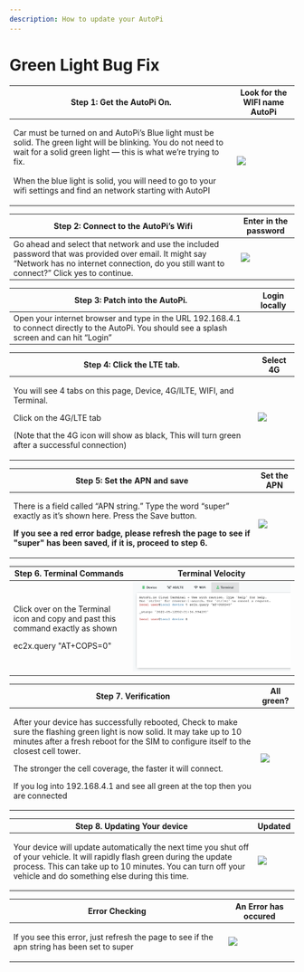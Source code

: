 ```yaml
---
description: How to update your AutoPi
---
```


# Green Light Bug Fix

| Step 1: Get the AutoPi On.                                                                                                                                                                                                                                                                                        | Look for the WIFI name AutoPi                                                                                                                                                               |
| ----------------------------------------------------------------------------------------------------------------------------------------------------------------------------------------------------------------------------------------------------------------------------------------------------------------- | ------------------------------------------------------------------------------------------------------------------------------------------------------------------------------------------- |
| <p>Car must be turned on and AutoPi’s Blue light must be solid. The green light will be blinking. You do not need to wait for a solid green light — this is what we’re trying to fix.<br><br>When the blue light is solid, you will need to go to your wifi settings and find an network starting with AutoPI</p> | ![](https://lh5.googleusercontent.com/X-UUj6Ef9IQ9sXdMstH7iOppgMf-f08fuuTcscbPpZ6EqV8yVrHDKI\_jhLvRIHbDMpVNHHNEdigNSSuEAzfemxR7IfFQwC\_KMnVgkIm-9cf3cllL6Yl77Hkw0uNMowgGqQZoMxG6fHqzX5rkvA) |

| Step 2: Connect to the AutoPi’s Wifi                                                                                                                                                                 | Enter in the password                                                                                                                                                                      |
| ---------------------------------------------------------------------------------------------------------------------------------------------------------------------------------------------------- | ------------------------------------------------------------------------------------------------------------------------------------------------------------------------------------------ |
| Go ahead and select that network and use the included password that was provided over email. It might say “Network has no internet connection, do you still want to connect?” Click yes to continue. | ![](https://lh5.googleusercontent.com/6IIrZVcctd7AXPQGqqTD8GMrJ2UN99WsvyjwUTXIXwAbK82WO30sPYU8-yqD0q8SIgrPAQDb7-i0Gjmo\_LPWQ6RRSNfIEEePGv8MYRXEIcBTZkjcx3oTOusrhwK5KwK4DIbtHXPd3NrCd57C6Q) |

| Step 3: Patch into the AutoPi.                                                                                                                   | Login locally                                                                                                                                                                                                                |
| ------------------------------------------------------------------------------------------------------------------------------------------------ | ---------------------------------------------------------------------------------------------------------------------------------------------------------------------------------------------------------------------------- |
| Open your internet browser and type in the URL 192.168.4.1 to connect directly to the AutoPi. You should see a splash screen and can hit “Login” | <img src="https://lh4.googleusercontent.com/7z_JTQzGodW3AthH1-WrMnmvrLr6K8Wjp-jtlY2gY1vF9QExscp-H6QNkY4FdYBRnZRpTV_0SYnjKb1PaygBJeEwUAODhzS_JXBkyt29yO4Jz73XclKLiPYZ3QmFOCE7226tS_a840TgATqR8g" alt="" data-size="original"> |

| Step 4: Click the LTE tab.                                                                                                                                                                                       | Select 4G                                                                                                                                                                                  |
| ---------------------------------------------------------------------------------------------------------------------------------------------------------------------------------------------------------------- | ------------------------------------------------------------------------------------------------------------------------------------------------------------------------------------------ |
| <p>You will see 4 tabs on this page, Device, 4G/lLTE, WIFI, and Terminal.</p><p>Click on the 4G/LTE tab</p><p>(Note that the 4G icon will show as black, This will turn green after a successful connection)</p> | ![](https://lh5.googleusercontent.com/FL-3WeTKInmLNTpPycylijk\_zVk6ehOTnZasrDrGDbuciJE4Nh3Fp5okQPjtFP0EpDRz109adpW1RnfsXEv0ekcs5rF4o2vvz0sRqZmP-MKS9KS4TJNEuhBLzcyBu2TiIg02Db5uI59qgjbDFQ) |



| Step 5: Set the APN and save                                                                                                                                                                                                                                       | Set the APN                                                                                                                                                                                |
| ------------------------------------------------------------------------------------------------------------------------------------------------------------------------------------------------------------------------------------------------------------------ | ------------------------------------------------------------------------------------------------------------------------------------------------------------------------------------------ |
| <p>There is a field called “APN string.” Type the word “super” exactly as it’s shown here. Press the Save button.</p><p><strong>If you see a red error badge, please refresh the page to see if "super" has been saved, if it is, proceed to step 6.</strong> </p> | ![](https://lh6.googleusercontent.com/Wbehv2MAvYnTsXjv224soPNRhtarwe\_nDvEKDGBD6fXGWi5ItcJztN-5ZPRUvHrR0PaS2hEGxC1kk7gM7pgPRSddN1v8m33A6aQeOBaEFzYkaSrW6dKdDhLHRfqdbF19ddHlY06FcEPpN2Zynw) |

| Step 6. Terminal Commands                                                                                           | Terminal Velocity                           |
| ------------------------------------------------------------------------------------------------------------------- | ------------------------------------------- |
| <p>Click over on the Terminal icon and copy and past this command exactly as shown</p><p>ec2x.query "AT+COPS=0"</p> | ![](<../.gitbook/assets/image (9) (1).png>) |

| Step 7. Verification                                                                                                                                                                                                                                                                                                                                                               | All green?                                                                                                                                                                                   |
| ---------------------------------------------------------------------------------------------------------------------------------------------------------------------------------------------------------------------------------------------------------------------------------------------------------------------------------------------------------------------------------- | -------------------------------------------------------------------------------------------------------------------------------------------------------------------------------------------- |
| <p>After your device has successfully rebooted, Check to make sure the flashing green light is now solid. It may take up to 10 minutes after a fresh reboot for the SIM to configure itself to the closest cell tower.</p><p>The stronger the cell coverage, the faster it will connect.</p><p>If you log into 192.168.4.1 and see all green at the top then you are connected</p> | ![](https://lh3.googleusercontent.com/V-Eah1u6Q4y2vNTHfKva4S5yfp\_9-c5vgL6NXo3TRvtCpNn8PPv6TXDOepyxf6Dsq\_doxZsT-ak9VlxDVa0uNW2cEbhSFaL6RToZ6DOuQCtA-\_rLxZImmlKUlB0EfQ1wh5P8kqh4BTJ-JQCnkw) |

| Step 8. Updating Your device                                                                                                                                                                                                                                 | Updated                                                                                                                                                                                     |
| ------------------------------------------------------------------------------------------------------------------------------------------------------------------------------------------------------------------------------------------------------------ | ------------------------------------------------------------------------------------------------------------------------------------------------------------------------------------------- |
| <p></p><p>Your device will update automatically the next time you shut off of your vehicle. It will rapidly flash green during the update process. This can take up to 10 minutes. You can turn off your vehicle and do something else during this time.</p> | ![](https://lh3.googleusercontent.com/g\_sTXfeWJou02cji3LG1AFNQHerTfV4ntxXEUc7TcnAG7M1LPCPI0yu5yfBxY6Ni4rgut\_8rwnbMyJLVdzJzcTLQ7JidN5E1s8prU2AnEXOPuaaPQP6gzQw4wanMXVVMLoOphbnd4G3iPF-pfA) |

| Error Checking                                                                                            | An Error has occured                                                                                                                                                                          |
| --------------------------------------------------------------------------------------------------------- | --------------------------------------------------------------------------------------------------------------------------------------------------------------------------------------------- |
| <p></p><p>If you see this error, just refresh the page to see if the apn string has been set to super</p> | ![](https://lh5.googleusercontent.com/UWomBiSRxpgaU-jdHi6l\_l-nTHpHBfU5\_sO8Ki49cZgM9ws1X7eODflJoGwe6\_9bKWTlI73vcZnUpgvF1YlPE2bFucv89NcOV\_1iT2KLohyPerjDH92A0gFAG7jHPaebEoDYQImHIaaxV4rptQ) |



